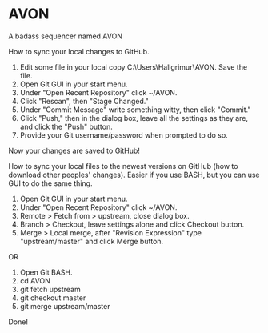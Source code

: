 # AVON
A badass sequencer named AVON

How to sync your local changes to GitHub.

1. Edit some file in your local copy C:\Users\Hallgrimur\AVON.  Save the file.
2. Open Git GUI in your start menu.
3. Under "Open Recent Repository" click ~/AVON.
4. Click "Rescan", then "Stage Changed."
5. Under "Commit Message" write something witty, then click "Commit."
6. Click "Push," then in the dialog box, leave all the settings as they are, and click the "Push" button.
7. Provide your Git username/password when prompted to do so.

Now your changes are saved to GitHub!



How to sync your local files to the newest versions on GitHub (how to download other peoples' changes).  Easier if you use BASH, but you can use GUI to do the same thing.


1. Open Git GUI in your start menu.
3. Under "Open Recent Repository" click ~/AVON.
3. Remote > Fetch from > upstream, close dialog box.
4. Branch > Checkout, leave settings alone and click Checkout button.
5. Merge > Local merge, after "Revision Expression" type "upstream/master" and click Merge button.

OR

1. Open Git BASH.
2. cd AVON
3. git fetch upstream
4. git checkout master
5. git merge upstream/master

Done!
